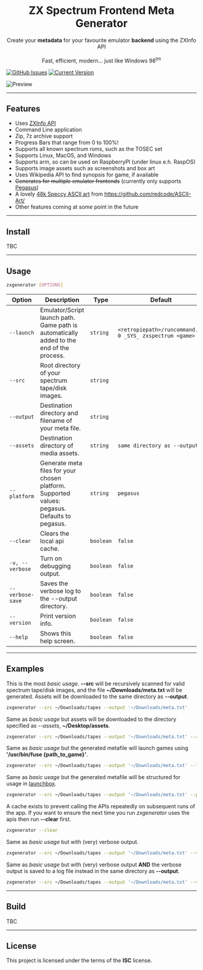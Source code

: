 <h1 align="center">ZX Spectrum Frontend Meta Generator</h1>

<p align="center">Create your <b>metadata</b> for your favourite emulator <b>backend</b> using the ZXInfo API<br/><br/>Fast, efficient, modern... just like Windows 98<sup>tm</sup></p>

[![GitHub Issues](https://img.shields.io/github/issues/leemm/zxspectrum-meta-generator.svg)](https://github.com/leemm/zxspectrum-meta-generator/issues) [![Current Version](https://img.shields.io/badge/version-0.4.7-green.svg)](https://github.com/leemm/zxspectrum-meta-generator)

![Preview](https://i.imgur.com/rJj1i0n.gif)

---

## Features

-   Uses [ZXInfo API](https://api.zxinfo.dk/v3/)
-   Command Line application
-   Zip, 7z archive support
-   Progress Bars that range from 0 to 100%!
-   Supports all known spectrum roms, such as the TOSEC set
-   Supports Linux, MacOS, and Windows
-   Supports arm, so can be used on RaspberryPI (under linux e.h. RaspOS)
-   Supports image assets such as screenshots and box art
-   Uses Wikipedia API to find synopsis for game, if available
-   ~~Generates for multiple emulator frontends~~ (currently only supports [Pegasus](https://pegasus-frontend.org/))
-   A lovely [48k Speccy ASCII art](https://github.com/redcode/ASCII-Art/) from https://github.com/redcode/ASCII-Art/
-   Other features coming at some point in the future

---

## Install

TBC

---

## Usage

```bash
zxgenerator [OPTIONS]
```

| Option           | Description                                                                                   | Type      | Default                                                  | Required? |
| ---------------- | --------------------------------------------------------------------------------------------- | --------- | -------------------------------------------------------- | --------- |
| `--launch`       | Emulator/Script launch path. Game path is automatically added to the end of the process.      | `string`  | `<retropiepath>/runcommand.sh 0 _SYS_ zxspectrum <game>` | No        |
| `--src`          | Root directory of your spectrum tape/disk images.                                             | `string`  |                                                          | Yes       |
| `--output`       | Destination directory and filename of your meta file.                                         | `string`  |                                                          | Yes       |
| `--assets`       | Destination directory of media assets.                                                        | `string`  | `same directory as --output`                             | No        |
| `--platform`     | Generate meta files for your chosen platform. Supported values: pegasus. Defaults to pegasus. | `string`  | `pegasus`                                                | No        |
| `--clear`        | Clears the local api cache.                                                                   | `boolean` | `false`                                                  | No        |
| `-v, --verbose`  | Turn on debugging output.                                                                     | `boolean` | `false`                                                  | No        |
| `--verbose-save` | Saves the verbose log to the --output directory.                                              | `boolean` | `false`                                                  | No        |
| `--version`      | Print version info.                                                                           | `boolean` | `false`                                                  | No        |
| `--help`         | Shows this help screen.                                                                       | `boolean` | `false`                                                  | No        |

---

## Examples

This is the most _basic usage_. **--src** will be recursively scanned for valid spectrum tape/disk images, and the file **~/Downloads/meta.txt** will be generated.
Assets will be downloaded to the same directory as **--output**.

```bash
zxgenerator --src ~/Downloads/tapes --output '~/Downloads/meta.txt'
```

Same as _basic usage_ but assets will be downloaded to the directory specified as _--assets_, **~/Desktop/assets**.

```bash
zxgenerator --src ~/Downloads/tapes --output '~/Downloads/meta.txt' --assets '~/Desktop/assets'
```

Same as _basic usage_ but the generated metafile will launch games using **'/usr/bin/fuse {path_to_game}'**.

```bash
zxgenerator --src ~/Downloads/tapes --output '~/Downloads/meta.txt' --launch '/usr/bin/fuse'
```

Same as _basic usage_ but the generated metafile will be structured for usage in [launchbox](https://www.launchbox-app.com/).

```bash
zxgenerator --src ~/Downloads/tapes --output '~/Downloads/meta.txt' --platform 'launchbox'
```

A cache exists to prevent calling the APIs repeatedly on subsequent runs of the app. If you want to ensure the next time you run _zxgenerator_ uses the apis then run **--clear** first.

```bash
zxgenerator --clear
```

Same as _basic usage_ but with (very) verbose output.

```bash
zxgenerator --src ~/Downloads/tapes --output '~/Downloads/meta.txt' --verbose
```

Same as _basic usage_ but with (very) verbose output **AND** the verbose output is saved to a log file instead in the same directory as **--output**.

```bash
zxgenerator --src ~/Downloads/tapes --output '~/Downloads/meta.txt' --verbose --verbose-save
```

---

## Build

TBC

---

## License

This project is licensed under the terms of the **ISC** license.
